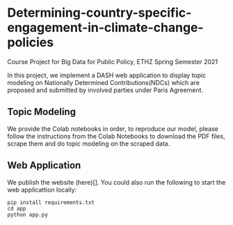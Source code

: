 # Determining-country-specific-engagement-in-climate-change-policies
Course Project for Big Data for Public Policy, ETHZ Spring Semester 2021

In this project, we implement a DASH web application to display topic modeling on Nationally Determined Contributions(NDCs) which are proposed and submitted by involved parties under Paris Agreement. 

## Topic Modeling 
We provide the Colab notebooks in order, to reproduce our model, please follow the instructions from the Colab Notebooks to download the PDF files, scrape them and do topic modeling on the scraped data.

## Web Application
We publish the website (here)[]. You could also run the following to start the web applicattion locally:
```
pip install requirements.txt
cd app
python app.py
```
